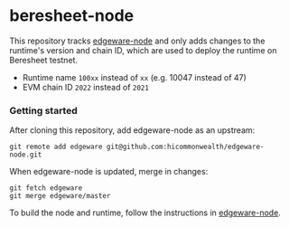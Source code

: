 # beresheet-node

This repository tracks [edgeware-node](https://github.com/hicommonwealth/edgeware-node)
and only adds changes to the runtime's version and chain ID, which are used to deploy
the runtime on Beresheet testnet.

- Runtime name `100xx` instead of `xx` (e.g. 10047 instead of 47)
- EVM chain ID `2022` instead of `2021`

### Getting started

After cloning this repository, add edgeware-node as an upstream:

```
git remote add edgeware git@github.com:hicommonwealth/edgeware-node.git
```

When edgeware-node is updated, merge in changes:

```
git fetch edgeware
git merge edgeware/master
```

To build the node and runtime, follow the instructions in [edgeware-node](https://github.com/hicommonwealth/edgeware-node).
